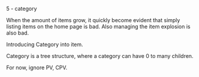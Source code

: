 5 - category

When the amount of items grow, it quickly become evident that simply listing items on the home page is bad.
Also managing the item explosion is also bad.

Introducing Category into item.

Category is a tree structure, where a category can have 0 to many children.

For now, ignore PV, CPV.